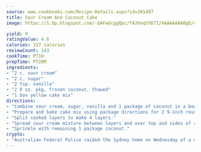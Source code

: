 ```yaml
---
source: www.cookbooks.com/Recipe-Details.aspx?id=301407
title: Sour Cream And Coconut Cake
image: https://1.bp.blogspot.com/-bAFwUcggQpc/YA2HvqthD7I/AAAAAAAABgQ/dGGityjUeSk5WIgvhJroHVt7XYoXF2qygCLcBGAsYHQ/s320/10.png

yield: 9
ratingValue: 4.6
calories: 157 calories
reviewCount: 143
cookTime: PT1H
prepTime: PT20M
ingredients:
- "2 c. sour cream"
- "2 c. sugar"
- "2 tsp. vanilla"
- "2 8 oz. pkg. frozen coconut, thawed"
- "1 box yellow cake mix"
directions:
- "Combine sour cream, sugar, vanilla and 1 package of coconut in a bowl; mix well and chill."
- "Prepare and bake cake mix using package directions for 2 9-inch round cake pans."
- "Split cooked layers to make 4 layers."
- "Spread sour cream mixture between layers and over top and sides of cake."
- "Sprinkle with remaining 1 package coconut."
crypto:
- "Australian Federal Police raided the Sydney home on Wednesday of a man named by Wired magazine as the probable creator of cryptocurrency bitcoin, a Reuters witness said."
---
```


